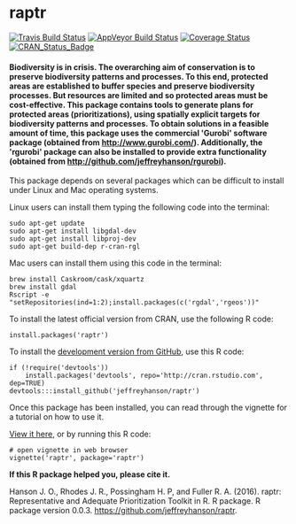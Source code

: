 raptr
=====

[![Travis Build Status](https://img.shields.io/travis/jeffreyhanson/raptr/master.svg?label=Mac%20OSX%20%26%20Linux)](https://travis-ci.org/jeffreyhanson/raptr)
[![AppVeyor Build Status](https://img.shields.io/appveyor/ci/jeffreyhanson/raptr/master.svg?label=Windows)](https://ci.appveyor.com/project/jeffreyhanson/raptr)
[![Coverage Status](https://codecov.io/github/jeffreyhanson/raptr/coverage.svg?branch=master)](https://codecov.io/github/jeffreyhanson/raptr?branch=master)
[![CRAN_Status_Badge](http://www.r-pkg.org/badges/version/raptr)](https://CRAN.R-project.org/package=raptr)

#### Biodiversity is in crisis. The overarching aim of conservation is to preserve biodiversity patterns and processes. To this end, protected areas are established to buffer species and preserve biodiversity processes. But resources are limited and so protected areas must be cost-effective. This package contains tools to generate plans for protected areas (prioritizations), using spatially explicit targets for biodiversity patterns and processes. To obtain solutions in a feasible amount  of time, this package uses the commercial 'Gurobi' software package (obtained from <http://www.gurobi.com/>). Additionally, the 'rgurobi' package can also be installed to provide extra functionality (obtained from <http://github.com/jeffreyhanson/rgurobi>).

This package depends on several packages which can be difficult to install under Linux and Mac operating systems.

Linux users can install them typing the following code into the terminal:
```
sudo apt-get update
sudo apt-get install libgdal-dev
sudo apt-get install libproj-dev
sudo apt-get build-dep r-cran-rgl
```

Mac users can install them using this code in the terminal:
```
brew install Caskroom/cask/xquartz
brew install gdal
Rscript -e "setRepositories(ind=1:2);install.packages(c('rgdal','rgeos'))"
```

To install the latest official version from CRAN, use the following R code:

```
install.packages('raptr')
```

To install the [development version from GitHub](https://github.com/jeffreyhanson/raptr), use this R code:

```
if (!require('devtools'))
	install.packages('devtools', repo='http://cran.rstudio.com', dep=TRUE)
devtools:::install_github('jeffreyhanson/raptr')
```

Once this package has been installed, you can read through the vignette for a tutorial on how to use it.

[View it here](https://rawgit.com/jeffreyhanson/raptr/master/inst/doc/raptr.html), or by running this R code:

```
# open vignette in web browser
vignette('raptr', package='raptr')
```

**If this R package helped you, please cite it.**

Hanson J. O., Rhodes J. R., Possingham H. P, and Fuller R. A. (2016). raptr: Representative and Adequate Prioritization Toolkit in R. R package. R package version 0.0.3. https://github.com/jeffreyhanson/raptr.
